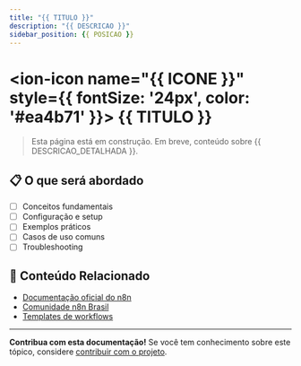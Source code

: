 ```yaml
---
title: "{{ TITULO }}"
description: "{{ DESCRICAO }}"
sidebar_position: {{ POSICAO }}
---
```


# <ion-icon name="{{ ICONE }}" style={{ fontSize: '24px', color: '#ea4b71' }}></ion-icon> {{ TITULO }}

> Esta página está em construção. Em breve, conteúdo sobre {{ DESCRICAO_DETALHADA }}.

## 📋 O que será abordado

- [ ] Conceitos fundamentais
- [ ] Configuração e setup
- [ ] Exemplos práticos
- [ ] Casos de uso comuns
- [ ] Troubleshooting

## 🔗 Conteúdo Relacionado

- [Documentação oficial do n8n](https://docs.n8n.io)
- [Comunidade n8n Brasil](https://github.com/n8n-brasil)
- [Templates de workflows](https://n8n.io/templates)

---

**Contribua com esta documentação!** Se você tem conhecimento sobre este tópico, considere [contribuir com o projeto](docs/contribuir/esta-documentacao/). 